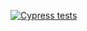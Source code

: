 [![Cypress tests](https://github.com/RicardoPolanskiAlves/RestituicaoFinanceira/actions/workflows/main.yml/badge.svg)](https://github.com/RicardoPolanskiAlves/RestituicaoFinanceira/actions/workflows/main.yml)
